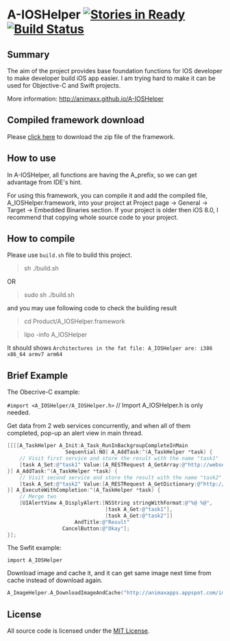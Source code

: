 A-IOSHelper [![Stories in Ready](https://badge.waffle.io/animaxx/a-ioshelper.svg?label=ready&title=Ready)](http://waffle.io/animaxx/a-ioshelper)  [![Build Status](https://travis-ci.org/Animaxx/A-IOSHelper.svg?branch=master)](https://travis-ci.org/Animaxx/A-IOSHelper)
===========

## Summary
The aim of the project provides base foundation functions for IOS developer to make developer build iOS app easier. I am trying hard to make it can be used for Objective-C and Swift projects.

More information: http://animaxx.github.io/A-IOSHelper

## Compiled framework download
Please [click here](http://animaxx.github.io/A-IOSHelper/release/A_IOSHelper.framework.zip) to download the zip file of the framework.

## How to use
In A-IOSHelper, all functions are having the A_prefix, so we can get advantage from IDE's hint.

For using this framework, you can compile it and add the compiled file, A_IOSHelper.framework, into your project at Project page -> General -> Target -> Embedded Binaries section. If your project is older then iOS 8.0, I recommend that copying whole source code to your project.

## How to compile 
Please use `build.sh` file to build this project.
> sh ./build.sh

OR
> sudo sh ./build.sh

and you may use following code to check the building result 
> cd Product/A_IOSHelper.framework

> lipo -info A_IOSHelper

It should shows `Architectures in the fat file: A_IOSHelper are: i386 x86_64 armv7 arm64`

## Brief Example
The Obecrive-C example:

`#import <A_IOSHelper/A_IOSHelper.h>` // Import A_IOSHelper.h is only needed. 

Get data from 2 web services concurrently, and when all of them completed, pop-up an alert view in main thread.

```Objective-C
[[[[A_TaskHelper A_Init:A_Task_RunInBackgroupCompleteInMain
                   Sequential:NO] A_AddTask:^(A_TaskHelper *task) {
    // Visit first service and store the result with the name "task1"
    [task A_Set:@"task1" Value:[A_RESTRequest A_GetArray:@"http://webservice_1"]];
}] A_AddTask:^(A_TaskHelper *task) {
    // Visit second service and store the result with the name "task2"
    [task A_Set:@"task2" Value:[A_RESTRequest A_GetDictionary:@"http://webservice_2"]];
}] A_ExecuteWithCompletion:^(A_TaskHelper *task) {
    // Merge two
    [UIAlertView A_DisplyAlert:[NSString stringWithFormat:@"%@ %@",
                                [task A_Get:@"task1"],
                                [task A_Get:@"task2"]]
                      AndTitle:@"Result"
                  CancelButton:@"Okay"];
}];
```

The Swfit example:

`import A_IOSHelper`

Download image and cache it, and it can get same image next time from cache instead of download again.

```Objective-C
A_ImageHelper.A_DownloadImageAndCache("http://animaxapps.appspot.com/img/Animax.png")
```

## License
All source code is licensed under the [MIT License](https://github.com/Animaxx/A-IOSHelper/blob/master/LICENSE).

